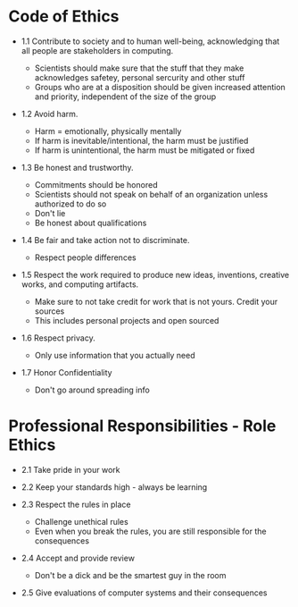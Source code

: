 # Code of Ethics

* 1.1 Contribute to society and to human well-being, acknowledging that all people are stakeholders in computing.
  * Scientists should make sure that the stuff that they make acknowledges safetey, personal sercurity and other stuff
  * Groups who are at a disposition should be given increased attention and priority, independent of the size of the group

* 1.2 Avoid harm.
  * Harm = emotionally, physically mentally
  * If harm is inevitable/intentional, the harm must be justified
  * If harm is unintentional, the harm must be mitigated or fixed

* 1.3 Be honest and trustworthy.
  * Commitments should be honored
  * Scientists should not speak on behalf of an organization unless authorized to do so
  * Don't lie
  * Be honest about qualifications

* 1.4 Be fair and take action not to discriminate.
  * Respect people differences

* 1.5 Respect the work required to produce new ideas, inventions, creative works, and computing artifacts.
  * Make sure to not take credit for work that is not yours. Credit your sources
  * This includes personal projects and open sourced

* 1.6 Respect privacy.
  * Only use information that you actually need

* 1.7 Honor Confidentiality
  * Don't go around spreading info

# Professional Responsibilities - Role Ethics

* 2.1 Take pride in your work

* 2.2 Keep your standards high - always be learning

* 2.3 Respect the rules in place
  * Challenge unethical rules
  * Even when you break the rules, you are still responsible for the consequences

* 2.4 Accept and provide review
  * Don't be a dick and be the smartest guy in the room

* 2.5 Give evaluations of computer systems and their consequences
